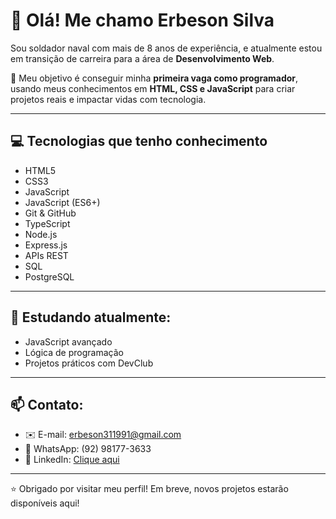 # 👋 Olá! Me chamo Erbeson Silva

Sou soldador naval com mais de 8 anos de experiência, e atualmente estou em transição de carreira para a área de **Desenvolvimento Web**.

🎯 Meu objetivo é conseguir minha **primeira vaga como programador**, usando meus conhecimentos em **HTML, CSS e JavaScript** para criar projetos reais e impactar vidas com tecnologia.

---

## 💻 Tecnologias que tenho conhecimento

- HTML5
- CSS3
- JavaScript
- JavaScript (ES6+)
- Git & GitHub
- TypeScript
- Node.js
- Express.js
- APIs REST
- SQL
- PostgreSQL
   

---

## 📘 Estudando atualmente:

- JavaScript avançado
- Lógica de programação
- Projetos práticos com DevClub

---

## 📫 Contato:

- ✉️ E-mail: erbeson311991@gmail.com
- 📱 WhatsApp: (92) 98177-3633
- 💼 LinkedIn: [Clique aqui](https://www.linkedin.com/in/erbeson-silva-dev)

---

⭐ Obrigado por visitar meu perfil! Em breve, novos projetos estarão disponíveis aqui!
